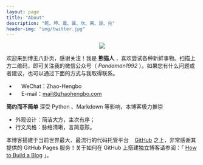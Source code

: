 ```yaml
---
layout: page
title: "About"
description: "乾、坤、震、巽、坎、离、艮、兑"
header-img: "img/twitter.jpg"
---
```


<center>
    <p><img src="{{ site.url }}/img/wechat2code.jpg" align="center"></p>
</center>

欢迎来到博主八卦页，感谢关注！我是 __熊猫人__ ，喜欢尝试各种新鲜事物。扫描上方二维码，即可关注我的微信公众号（ *Pandaman1992* ）。如果您有什么问题或者建议，也可以通过下面的方式与我取得联系。

- &nbsp;<i class="fa fa-comments">&nbsp;&nbsp;&nbsp;</i>WeChat：Zhao-Hengbo
- &nbsp;<i class="fa fa-envelope-o">&nbsp;&nbsp;&nbsp;</i>E-mail：<mail@zhaohengbo.com>

__简约而不简单__ 深受 Python 、Markdown 等影响，本博客极力推崇

- 外观设计：简洁大方，主次有序；
- 行文风格：脉络清晰，言简意赅。

本博客搭建于当前世界最大、最流行的代码托管平台&nbsp;&nbsp;<i class="fa fa-github">&nbsp;&nbsp;</i><a href="https://github.com/{{ site.github_username }}">GitHub</a> 之上，非常感谢其提供的 GitHub Pages 服务！关于如何在 GitHub 上搭建独立博客请参阅：「 [How to Build a Blog](http://blog.zhaohengbo.com/shared/) 」。

